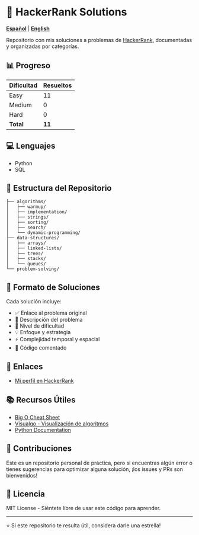 # 🚀 HackerRank Solutions

**[Español](README.md)** | **[English](README.en.md)**

Repositorio con mis soluciones a problemas de [HackerRank](https://www.hackerrank.com/), documentadas y organizadas por categorías.

## 📊 Progreso

| Dificultad | Resueltos |
|------------|-----------|
| Easy       | 11        |
| Medium     | 0         |
| Hard       | 0         |
| **Total**  | **11**    |

## 💻 Lenguajes

- Python
- SQL

## 📁 Estructura del Repositorio

```
├── algorithms/
│   ├── warmup/
│   ├── implementation/
│   ├── strings/
│   ├── sorting/
│   ├── search/
│   └── dynamic-programming/
├── data-structures/
│   ├── arrays/
│   ├── linked-lists/
│   ├── trees/
│   ├── stacks/
│   └── queues/
└── problem-solving/
```

## 📝 Formato de Soluciones

Cada solución incluye:
- ✅ Enlace al problema original
- 📖 Descripción del problema
- 🎯 Nivel de dificultad
- 💡 Enfoque y estrategia
- ⚡ Complejidad temporal y espacial
- 🔧 Código comentado

## 🔗 Enlaces

- [Mi perfil en HackerRank](https://www.hackerrank.com/devcifuentes36)

## 📚 Recursos Útiles

- [Big O Cheat Sheet](https://www.bigocheatsheet.com/)
- [Visualgo - Visualización de algoritmos](https://visualgo.net/)
- [Python Documentation](https://docs.python.org/)

## 🤝 Contribuciones

Este es un repositorio personal de práctica, pero si encuentras algún error o tienes sugerencias para optimizar alguna solución, ¡los issues y PRs son bienvenidos!

## 📄 Licencia

MIT License - Siéntete libre de usar este código para aprender.

---

⭐ Si este repositorio te resulta útil, considera darle una estrella!
